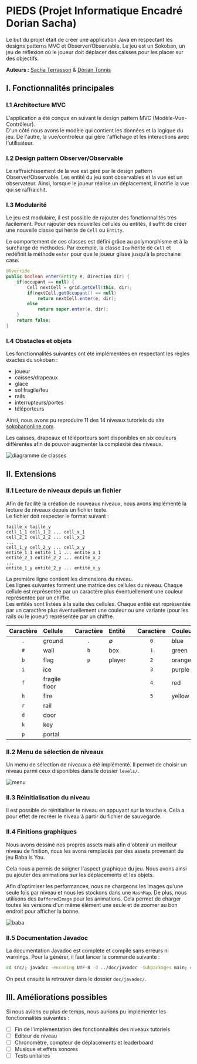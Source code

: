 # PIEDS (Projet Informatique Encadré Dorian Sacha)

Le but du projet était de créer une application Java en respectant les designs patterns MVC et Observer/Observable. Le jeu est un Sokoban, un jeu de réflexion où le joueur doit déplacer des caisses pour les placer sur des objectifs.

**Auteurs :** [Sacha Terrasson](https://github.com/Fireboss05) & [Dorian Tonnis](https://github.com/Dorian-T)

## I. Fonctionnalités principales

### I.1 Architecture MVC

L'application a été conçue en suivant le design pattern MVC (Modèle-Vue-Contrôleur).\
D'un côté nous avons le modèle qui contient les données et la logique du jeu. De l'autre, la vue/controleur qui gère l'affichage et les interactions avec l'utilisateur.

### I.2 Design pattern Observer/Observable

Le raffraichissement de la vue est géré par le design pattern Observer/Observable. Les entité du jeu sont observables et la vue est un observateur. Ainsi, lorsque le joueur réalise un déplacement, il notifie la vue qui se raffraichit.

### I.3 Modularité

Le jeu est modulaire, il est possible de rajouter des fonctionnalités très facilement. Pour rajouter des nouvelles cellules ou entités, il suffit de créer une nouvelle classe qui hérite de `Cell` ou `Entity`.

Le comportement de ces classes est défini grâce au polymorphisme et à la surcharge de méthodes. Par exemple, la classe `Ice` hérite de `Cell` et redéfinit la méthode `enter` pour que le joueur glisse jusqu'à la prochaine case.

```java
@Override
public boolean enter(Entity e, Direction dir) {
    if(occupant == null) {
        Cell nextCell = grid.getCell(this, dir);
        if(nextCell.getOccupant() == null)
            return nextCell.enter(e, dir);
        else
            return super.enter(e, dir);
    }
    return false;
}
```

### I.4 Obstacles et objets

Les fonctionnalités suivantes ont été implémentées en respectant les règles exactes du sokoban :

- joueur
- caisses/drapeaux
- glace
- sol fragile/feu
- rails
- interrupteurs/portes
- téléporteurs

Ainsi, nous avons pu reproduire 11 des 14 niveaux tutoriels du site [sokobanonline.com](https://www.sokobanonline.com/play/tutorials).

Les caisses, drapeaux et téléporteurs sont disponibles en six couleurs différentes afin de pouvoir augmenter la complexité des niveaux.

![diagramme de classes](data/img/classDiagram.svg)

## II. Extensions

### II.1 Lecture de niveaux depuis un fichier

Afin de facilité la création de nouveaux niveaux, nous avons implémenté la lecture de niveaux depuis un fichier texte.\
Le fichier doit respecter le format suivant :

```plaintext
taille_x taille_y
cell_1_1 cell_1_2 ... cell_x_1
cell_2_1 cell_2_2 ... cell_x_2
...
cell_1_y cell_2_y ... cell_x_y
entité_1_1 entité_1_1 ... entité_x_1
entité_2_1 entité_2_2 ... entité_x_2
...
entité_1_y entité_2_y ... entité_x_y
```

La première ligne contient les dimensions du niveau.\
Les lignes suivantes forment une matrice des cellules du niveau. Chaque cellule est représentée par un caractère plus éventuellement une couleur représentée par un chiffre.\
Les entités sont listées à la suite des cellules. Chaque entité est représentée par un caractère plus éventuellement une couleur ou une variante (pour les rails ou le joueur) représentée par un chiffre.

| Caractère | Cellule | | Caractère | Entité | | Caractère | Couleur |
| :-: | :-- | - | :-: | :-- | - | :-: | :-- |
| `.` | ground | | `.` | $\emptyset$ | | `0` | blue |
| `#` | wall | | `b` | box | | `1` | green |
| `b` | flag | | `p` | player | | `2` | orange |
| `i` | ice | | | | | `3` | purple |
| `f` | fragile floor | | | | | `4` | red |
| `h` | fire | | | | | `5` | yellow |
| `r` | rail | | | | | | |
| `d` | door | | | | | | |
| `k` | key | | | | | | |
| `p` | portal | | | | | | |

### II.2 Menu de sélection de niveaux

Un menu de sélection de niveaux a été implémenté. Il permet de choisir un niveau parmi ceux disponibles dans le dossier `levels/`.

![menu](data/img/menu.png)

### II.3 Réinitialisation du niveau

Il est possible de réinitialiser le niveau en appuyant sur la touche `R`. Cela a pour effet de recréer le niveau à partir du fichier de sauvegarde.

### II.4 Finitions graphiques

Nous avons dessiné nos propres assets mais afin d'obtenir un meilleur niveau de finition, nous les avons remplacés par des assets provenant du jeu Baba Is You.

Cela nous a permis de soigner l'aspect graphique du jeu. Nous avons ainsi pu ajouter des animations sur les déplacements et les objets.

Afin d'optimiser les performances, nous ne chargeons les images qu'une seule fois par niveau et nous les stockons dans une `HashMap`. De plus, nous utilisons des `BufferedImage` pour les animations. Cela permet de charger toutes les versions d'un même élément une seule et de zoomer au bon endroit pour afficher la bonne.

![baba](data/img/door.png)

### II.5 Documentation Javadoc

La documentation Javadoc est complète et compile sans erreurs ni warnings. Pour la générer, il faut lancer la commande suivante :

```bash
cd src/; javadoc -encoding UTF-8 -d ../doc/javadoc -subpackages main; cd ..
```

On peut ensuite la retrouver dans le dossier `doc/javadoc/`.

## III. Améliorations possibles

Si nous avions eu plus de temps, nous aurions pu implémenter les fonctionnalités suivantes :

- [ ] Fin de l'implémentation des fonctionnalités des niveaux tutoriels
- [ ] Editeur de niveau
- [ ] Chronomètre, compteur de déplacements et leaderboard
- [ ] Musique et effets sonores
- [ ] Tests unitaires
